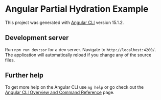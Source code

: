 # Angular Partial Hydration Example

This project was generated with [Angular CLI](https://github.com/angular/angular-cli) version 15.1.2.

## Development server

Run `npm run dev:ssr` for a dev server. Navigate to `http://localhost:4200/`. The application will automatically reload if you change any of the source files.

## Further help

To get more help on the Angular CLI use `ng help` or go check out the [Angular CLI Overview and Command Reference](https://angular.io/cli) page.
